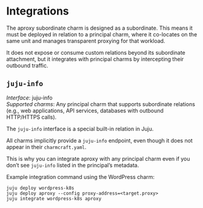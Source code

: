 # Integrations

The aproxy subordinate charm is designed as a subordinate. This means it must be deployed in relation to a principal charm, where it co-locates on the same unit and manages transparent proxying for that workload.

It does not expose or consume custom relations beyond its subordinate attachment, but it integrates with principal charms by intercepting their outbound traffic.

## `juju-info`

_Interface_: juju-info  
_Supported charms_: Any principal charm that supports subordinate relations (e.g., web applications, API services, databases with outbound HTTP/HTTPS calls).

The `juju-info` interface is a special built-in relation in Juju.

All charms implicitly provide a `juju-info` endpoint, even though it does not appear in their `charmcraft.yaml`.

This is why you can integrate aproxy with any principal charm even if you don’t see `juju-info` listed in the principal’s metadata.

Example integration command using the WordPress charm: 

```
juju deploy wordpress-k8s
juju deploy aproxy --config proxy-address=<target.proxy>
juju integrate wordpress-k8s aproxy
```
